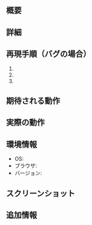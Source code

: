## 概要
<!-- 問題や機能リクエストの簡単な説明 -->

## 詳細
<!-- より詳細な説明 -->

## 再現手順（バグの場合）
1. 
2. 
3. 

## 期待される動作
<!-- 何が起こるべきか -->

## 実際の動作
<!-- 実際に何が起こったか -->

## 環境情報
- OS: 
- ブラウザ: 
- バージョン: 

## スクリーンショット
<!-- もしあれば、問題を説明するスクリーンショットを添付 -->

## 追加情報
<!-- その他の関連情報 --> 